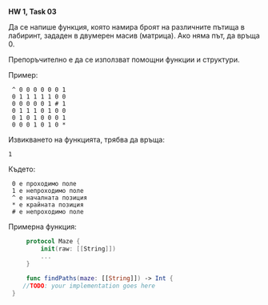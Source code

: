 **HW 1, Task 03**

Да се напише функция, която намира броят на различните пътища в лабиринт, зададен в двумерен масив (матрица). Ако няма път, да връща 0.

Препоръчително е да се използват помощни функции и структури.

Пример:
```
 ^ 0 0 0 0 0 0 1
 0 1 1 1 1 1 0 0
 0 0 0 0 0 1 # 1
 0 1 1 1 0 1 0 0
 0 1 0 1 0 0 0 1
 0 0 0 1 0 1 0 *
```
Извикването на функцията, трябва да връща:

    1
Където:
```
 0 е проходимо поле
 1 е непроходимо поле
 ^ е началната позиция
 * е крайната позиция
 # е непроходимо поле
```
Примeрна функция:
```swift
     protocol Maze {
         init(raw: [[String]])
         ...
     }
     
     func findPaths(maze: [[String]]) -> Int {
 	//TODO: your implementation goes here
 }
 ```
